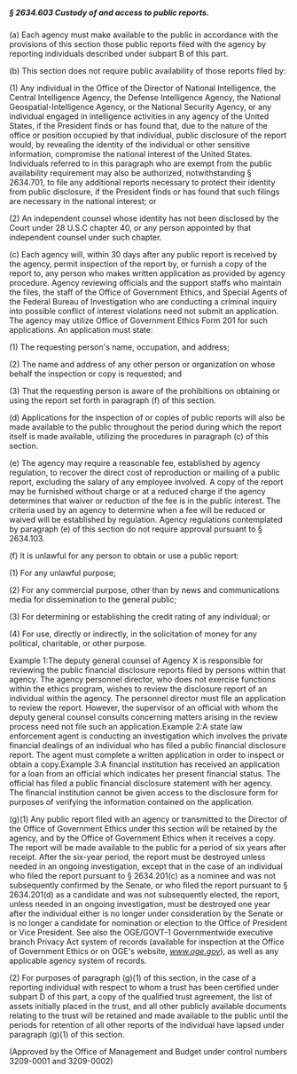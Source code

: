 ##### § 2634.603 Custody of and access to public reports. #####

(a) Each agency must make available to the public in accordance with the provisions of this section those public reports filed with the agency by reporting individuals described under subpart B of this part.

(b) This section does not require public availability of those reports filed by:

(1) Any individual in the Office of the Director of National Intelligence, the Central Intelligence Agency, the Defense Intelligence Agency, the National Geospatial-Intelligence Agency, or the National Security Agency, or any individual engaged in intelligence activities in any agency of the United States, if the President finds or has found that, due to the nature of the office or position occupied by that individual, public disclosure of the report would, by revealing the identity of the individual or other sensitive information, compromise the national interest of the United States. Individuals referred to in this paragraph who are exempt from the public availability requirement may also be authorized, notwithstanding § 2634.701, to file any additional reports necessary to protect their identity from public disclosure, if the President finds or has found that such filings are necessary in the national interest; or

(2) An independent counsel whose identity has not been disclosed by the Court under 28 U.S.C chapter 40, or any person appointed by that independent counsel under such chapter.

(c) Each agency will, within 30 days after any public report is received by the agency, permit inspection of the report by, or furnish a copy of the report to, any person who makes written application as provided by agency procedure. Agency reviewing officials and the support staffs who maintain the files, the staff of the Office of Government Ethics, and Special Agents of the Federal Bureau of Investigation who are conducting a criminal inquiry into possible conflict of interest violations need not submit an application. The agency may utilize Office of Government Ethics Form 201 for such applications. An application must state:

(1) The requesting person's name, occupation, and address;

(2) The name and address of any other person or organization on whose behalf the inspection or copy is requested; and

(3) That the requesting person is aware of the prohibitions on obtaining or using the report set forth in paragraph (f) of this section.

(d) Applications for the inspection of or copies of public reports will also be made available to the public throughout the period during which the report itself is made available, utilizing the procedures in paragraph (c) of this section.

(e) The agency may require a reasonable fee, established by agency regulation, to recover the direct cost of reproduction or mailing of a public report, excluding the salary of any employee involved. A copy of the report may be furnished without charge or at a reduced charge if the agency determines that waiver or reduction of the fee is in the public interest. The criteria used by an agency to determine when a fee will be reduced or waived will be established by regulation. Agency regulations contemplated by paragraph (e) of this section do not require approval pursuant to § 2634.103.

(f) It is unlawful for any person to obtain or use a public report:

(1) For any unlawful purpose;

(2) For any commercial purpose, other than by news and communications media for dissemination to the general public;

(3) For determining or establishing the credit rating of any individual; or

(4) For use, directly or indirectly, in the solicitation of money for any political, charitable, or other purpose.

Example 1:The deputy general counsel of Agency X is responsible for reviewing the public financial disclosure reports filed by persons within that agency. The agency personnel director, who does not exercise functions within the ethics program, wishes to review the disclosure report of an individual within the agency. The personnel director must file an application to review the report. However, the supervisor of an official with whom the deputy general counsel consults concerning matters arising in the review process need not file such an application.Example 2:A state law enforcement agent is conducting an investigation which involves the private financial dealings of an individual who has filed a public financial disclosure report. The agent must complete a written application in order to inspect or obtain a copy.Example 3:A financial institution has received an application for a loan from an official which indicates her present financial status. The official has filed a public financial disclosure statement with her agency. The financial institution cannot be given access to the disclosure form for purposes of verifying the information contained on the application.

(g)(1) Any public report filed with an agency or transmitted to the Director of the Office of Government Ethics under this section will be retained by the agency, and by the Office of Government Ethics when it receives a copy. The report will be made available to the public for a period of six years after receipt. After the six-year period, the report must be destroyed unless needed in an ongoing investigation, except that in the case of an individual who filed the report pursuant to § 2634.201(c) as a nominee and was not subsequently confirmed by the Senate, or who filed the report pursuant to § 2634.201(d) as a candidate and was not subsequently elected, the report, unless needed in an ongoing investigation, must be destroyed one year after the individual either is no longer under consideration by the Senate or is no longer a candidate for nomination or election to the Office of President or Vice President. See also the OGE/GOVT-1 Governmentwide executive branch Privacy Act system of records (available for inspection at the Office of Government Ethics or on OGE's website, *www.oge.gov*), as well as any applicable agency system of records.

(2) For purposes of paragraph (g)(1) of this section, in the case of a reporting individual with respect to whom a trust has been certified under subpart D of this part, a copy of the qualified trust agreement, the list of assets initially placed in the trust, and all other publicly available documents relating to the trust will be retained and made available to the public until the periods for retention of all other reports of the individual have lapsed under paragraph (g)(1) of this section.

(Approved by the Office of Management and Budget under control numbers 3209-0001 and 3209-0002)